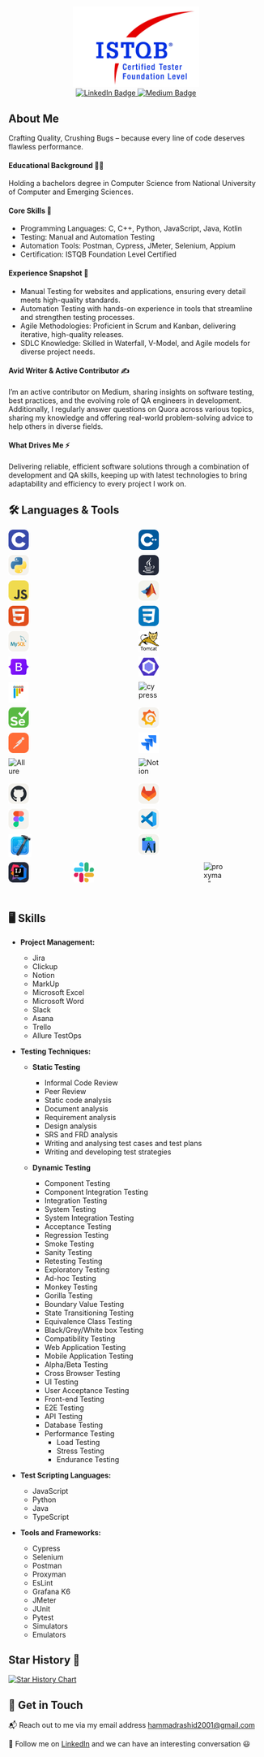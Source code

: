 <div id="istqb" align="center">
  <img src="images/logo.jpg" alt="ISTQB Logo" width="250"/>
</div>

<div id="header" align="center">
  <div id="badges">
  <a href="https://www.linkedin.com/in/hammad-rashid-2b51501aa/">
    <img src="https://img.shields.io/badge/LinkedIn-blue?style=for-the-badge&logo=linkedin&logoColor=white" alt="LinkedIn Badge"/>
  </a>
  <a href="https://medium.com/@hammad.rashid_73904">
    <img src="https://img.shields.io/badge/Medium-yellow?style=for-the-badge&logo=medium&logoColor=white" alt="Medium Badge"/>
  </a>
<!--   <a href="https://topmate.io/hammad_rashid/">
    <img src="https://img.shields.io/badge/Topmate-yellow?style=for-the-badge&logo=medium&logoColor=white" alt="Topmate Badge"/>
  </a> -->
</div>
</div>

## About Me 

Crafting Quality, Crushing Bugs – because every line of code deserves flawless performance.

#### Educational Background 👨‍💻

Holding a bachelors degree in Computer Science from National University of Computer and Emerging Sciences.

#### Core Skills 🌟

* Programming Languages: C, C++, Python, JavaScript, Java, Kotlin
* Testing: Manual and Automation Testing
* Automation Tools: Postman, Cypress, JMeter, Selenium, Appium
* Certification: ISTQB Foundation Level Certified

#### Experience Snapshot 🧩

* Manual Testing for websites and applications, ensuring every detail meets high-quality standards.
* Automation Testing with hands-on experience in tools that streamline and strengthen testing processes.
* Agile Methodologies: Proficient in Scrum and Kanban, delivering iterative, high-quality releases.
* SDLC Knowledge: Skilled in Waterfall, V-Model, and Agile models for diverse project needs.

#### Avid Writer & Active Contributor ✍️

I’m an active contributor on Medium, sharing insights on software testing, best practices, and the evolving role of QA engineers in development. Additionally, I regularly answer questions on Quora across various topics, sharing my knowledge and offering real-world problem-solving advice to help others in diverse fields.

#### What Drives Me ⚡

Delivering reliable, efficient software solutions through a combination of development and QA skills, keeping up with latest technologies to bring adaptability and efficiency to every project I work on.

## 🛠️ Languages & Tools

<div>
  <div id="languages-tools" style="display: grid; grid-template-columns: repeat(4, 1fr); gap: 10px;">
    <img src="https://github.com/tandpfun/skill-icons/blob/main/icons/C.svg" title="C" alt="C" width="40" height="40"/>&nbsp;
    <img src="https://github.com/tandpfun/skill-icons/blob/main/icons/CPP.svg" title="C++" alt="C++" width="40" height="40"/>&nbsp;
    <img src="https://github.com/tandpfun/skill-icons/blob/main/icons/Python-Light.svg" title="Python" alt="Python" width="40" height="40"/>&nbsp;
    <img src="https://github.com/tandpfun/skill-icons/blob/main/icons/Java-Dark.svg" title="Java" alt="Java" width="40" height="40"/>&nbsp;
    <img src="https://github.com/tandpfun/skill-icons/blob/main/icons/JavaScript.svg" title="JavaScript" alt="JavaScript" width="40" height="40"/>&nbsp;
    <img src="https://github.com/tandpfun/skill-icons/blob/main/icons/Matlab-Light.svg" title="Matlab" alt="Matlab" width="40" height="40"/>&nbsp;
    <img src="https://github.com/tandpfun/skill-icons/blob/main/icons/HTML.svg" title="HTML5" alt="HTML" width="40" height="40"/>&nbsp;
    <img src="https://github.com/tandpfun/skill-icons/blob/main/icons/CSS.svg" title="CSS3" alt="CSS" width="40" height="40"/>&nbsp;
    <img src="https://github.com/tandpfun/skill-icons/blob/main/icons/MySQL-Light.svg" title="MySQL" alt="mysql" width="40" height="40"/>&nbsp;
    <img src="https://github.com/devicons/devicon/blob/master/icons/tomcat/tomcat-original-wordmark.svg" title="tomcat" alt="tomcat" width="40" height="40"/>&nbsp;
    <img src="https://github.com/devicons/devicon/blob/master/icons/bootstrap/bootstrap-original.svg"title="Bootstrap" alt="Bootstrap" width="40" height="40"/>&nbsp;
    <img src="https://github.com/devicons/devicon/blob/master/icons/eslint/eslint-original.svg" title="Eslint"  alt="eslint" width="40" height="40"/>&nbsp;
    <img src="https://github.com/devicons/devicon/blob/master/icons/pytest/pytest-original.svg" title="Pytest" alt="pytest" width="40" height="40"/>&nbsp;
    <img src="https://encrypted-tbn0.gstatic.com/images?q=tbn:ANd9GcTrvVqEapXsm3wyIBCj0j6GwUMwEpsUElyGSA&s" title="Cypress" alt="cypress" width="40" height="40"/>&nbsp;
    <img src="https://github.com/tandpfun/skill-icons/blob/main/icons/Selenium.svg" title="Selenium" alt="Selenium" width="40" height="40"/>&nbsp;
    <img src="https://github.com/tandpfun/skill-icons/blob/main/icons/Grafana-Light.svg" title="Grafana" alt="Grafana" width="40" height="40"/>&nbsp;
    <img src="https://github.com/tandpfun/skill-icons/blob/main/icons/Postman.svg" title="Postman" alt="Postman" width="40" height="40"/>&nbsp;
    <img src="https://github.com/devicons/devicon/blob/master/icons/jira/jira-original.svg" title="Jira" alt="jira" width="40" height="40"/>&nbsp;
    <img src="https://avatars.githubusercontent.com/u/5879127?s=280&v=4" title="Allure" alt="Allure" width="40" height="40"/>&nbsp;
    <img src="https://upload.wikimedia.org/wikipedia/commons/thumb/e/e9/Notion-logo.svg/1200px-Notion-logo.svg.png" title="Notion" alt="Notion" width="42" height="40"/>&nbsp;
    <img src="https://github.com/tandpfun/skill-icons/blob/main/icons/Github-Light.svg" title="Github" alt="github" width="40" height="40"/>&nbsp;
    <img src="https://github.com/tandpfun/skill-icons/blob/main/icons/GitLab-Light.svg" title="Gitlab" alt="gitlab" width="40" height="40"/>&nbsp;
    <img src="https://github.com/tandpfun/skill-icons/blob/main/icons/Figma-Light.svg" title="Figma" alt="Figma" width="40" height="40"/>&nbsp;
    <img src="https://github.com/tandpfun/skill-icons/blob/main/icons/VSCode-Light.svg" title="VScode" alt="VSC" width="40" height="40"/>&nbsp;
    <img src="https://github.com/devicons/devicon/blob/master/icons/xcode/xcode-original.svg" title="Xcode" alt="xcode" width="45" height="45"/>&nbsp;
    <img src="https://github.com/tandpfun/skill-icons/blob/main/icons/AndroidStudio-Light.svg" title="AndroidStudio" alt="andstd" width="40" height="40"/>&nbsp;
    <img src="https://github.com/tandpfun/skill-icons/blob/main/icons/Idea-Dark.svg" title="IntelliJ" alt="Idea" width="40" height="40"/>
    <img src="https://github.com/devicons/devicon/blob/master/icons/slack/slack-original.svg" title="Slack" alt="slack" width="40" height="40"/>&nbsp;
    <img src="https://avatars.githubusercontent.com/u/40727946?v=4" title="Proxyman" alt=proxyman" width="40" height="40"/>&nbsp;
</div>
 
## 🖥️ Skills

- **Project Management:**
  - Jira
  - Clickup
  - Notion
  - MarkUp
  - Microsoft Excel
  - Microsoft Word
  - Slack
  - Asana
  - Trello
  - Allure TestOps

- **Testing Techniques:**
  - **Static Testing**
      - Informal Code Review
      - Peer Review
      - Static code analysis
      - Document analysis
      - Requirement analysis
      - Design analysis
      - SRS and FRD analysis
      - Writing and analysing test cases and test plans
      - Writing and developing test strategies

   
  - **Dynamic Testing**
      - Component Testing
      - Component Integration Testing
      - Integration Testing
      - System Testing
      - System Integration Testing
      - Acceptance Testing
      - Regression Testing
      - Smoke Testing
      - Sanity Testing
      - Retesting Testing
      - Exploratory Testing
      - Ad-hoc Testing
      - Monkey Testing
      - Gorilla Testing
      - Boundary Value Testing
      - State Transitioning Testing
      - Equivalence Class Testing
      - Black/Grey/White box Testing
      - Compatibility Testing
      - Web Application Testing
      - Mobile Application Testing
      - Alpha/Beta Testing
      - Cross Browser Testing
      - UI Testing
      - User Acceptance Testing
      - Front-end Testing
      - E2E Testing
      - API Testing
      - Database Testing
      - Performance Testing
          - Load Testing
          - Stress Testing
          - Endurance Testing 

 - **Test Scripting Languages:**

   - JavaScript
   - Python
   - Java
   - TypeScript

 - **Tools and Frameworks:**
 
    - Cypress
    - Selenium
    - Postman
    - Proxyman
    - EsLint
    - Grafana K6
    - JMeter
    - JUnit
    - Pytest
    - Simulators
    - Emulators

## Star History 🌟

[![Star History Chart](https://api.star-history.com/svg?repos=HammadRashid1997/50Projects50Days-Testing,HammadRashid1997/QA-RoadMap,HammadRashid1997/Automation-Testing,HammadRashid1997/Payment-Management-System&type=Date)](https://www.star-history.com/#HammadRashid1997/50Projects50Days-Testing&HammadRashid1997/QA-RoadMap&HammadRashid1997/Automation-Testing&HammadRashid1997/Payment-Management-System&Date)

## 📲 Get in Touch

📬 Reach out to me via my email address hammadrashid2001@gmail.com

🔗 Follow me on [LinkedIn](https://www.linkedin.com/in/hammad-rashid-2b51501aa/) and we can have an interesting conversation 😃
